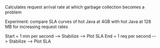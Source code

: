 Calculates request arrival rate at which garbage collection becomes a problem

Experiment:
compare SLA curves of hot Java at 4GB with hot Java at 128 MB for increasing request rates

Start = 1 min per second --> Stabilize --> Plot SLA
End = 1 req per second --> Stabilize --> Plot SLA
